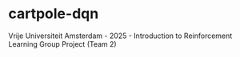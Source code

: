 # cartpole-dqn
Vrije Universiteit Amsterdam - 2025 - Introduction to Reinforcement Learning Group Project (Team 2)
